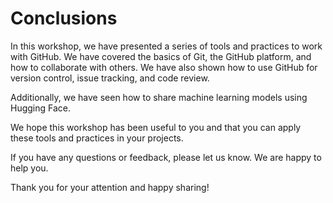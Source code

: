 # Conclusions

In this workshop, we have presented a series of tools and practices to work with GitHub. 
We have covered the basics of Git, the GitHub platform, and how to collaborate with others. 
We have also shown how to use GitHub for version control, issue tracking, and code review.

Additionally, we have seen how to share machine learning models using Hugging Face.

We hope this workshop has been useful to you and that you can apply these tools and practices in your projects.

If you have any questions or feedback, please let us know. We are happy to help you.

Thank you for your attention and happy sharing!

